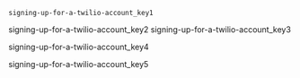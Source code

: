 ```ngMeta
signing-up-for-a-twilio-account_key1
```

signing-up-for-a-twilio-account_key2
signing-up-for-a-twilio-account_key3


signing-up-for-a-twilio-account_key4


signing-up-for-a-twilio-account_key5
